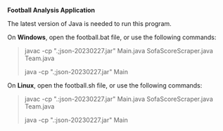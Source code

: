 **Football Analysis Application**

The latest version of Java is needed to run this program.

On **Windows**, open the football.bat file, or use the following commands:

> javac -cp ".;json-20230227.jar" Main.java SofaScoreScraper.java Team.java
> 
> java -cp ".;json-20230227.jar" Main


On **Linux**, open the football.sh file, or use the following commands:

> javac -cp ".:json-20230227.jar" Main.java SofaScoreScraper.java Team.java
>
> java -cp ".:json-20230227.jar" Main

